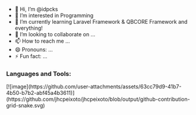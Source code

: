 - 👋 Hi, I’m @idpcks
- 👀 I’m interested in Programming 
- 🌱 I’m currently learning Laravel Framework & QBCORE Framework and everything!
- 💞️ I’m looking to collaborate on ...
- 📫 How to reach me ...
- 😄 Pronouns: ...
- ⚡ Fun fact: ...

<!---
idpcks/idpcks is a ✨ special ✨ repository because its `README.md` (this file) appears on your GitHub profile.
You can click the Preview link to take a look at your changes.
--->
<h3>Languages and Tools:</h3>
[![image](https://github.com/user-attachments/assets/63cc79d9-41b7-4b50-b7b2-abf45a4b3611)](https://github.com/jhcpeixoto/jhcpeixoto/blob/output/github-contribution-grid-snake.svg)
